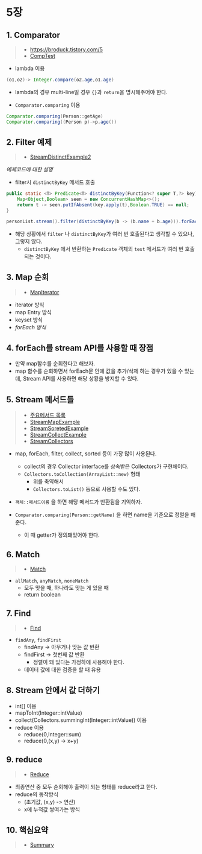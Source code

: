 # 5장

## 1. Comparator

> * https://broduck.tistory.com/5
> * [CompTest](./CompTest.java)

* lambda 이용

```java
(o1,o2)-> Integer.compare(o2.age,o1.age)
```

* lambda의 경우 multi-line일 경우 `{}`과 `return`을 명시해주어야 한다.

* `Comparator.comparing` 이용

```java
Comparator.comparing(Person::getAge)
Comparator.comparing((Person p)->p.age())
```

## 2. Filter 예제

> * [StreamDistinctExample2](./StreamDistinctExample2.java)

*예제코드에 대한 설명*
* filter시 `distinctByKey` 메서드 호출

```java
public static <T> Predicate<T> distinctByKey(Function<? super T,?> key){
    Map<Object,Boolean> seen = new ConcurrentHashMap<>();
    return t -> seen.putIfAbsent(key.apply(t),Boolean.TRUE) == null;
}
```

```java
personList.stream().filter(distinctByKey(b -> (b.name + b.age))).forEach(System.out::println);
```

* 해당 상황에서 `filter` 나 `distinctByKey`가 여러 번 호출된다고 생각할 수 있으나, 그렇지 않다.
  * `distinctByKey` 에서 반환하는 `Predicate` 객체의 `test` 메서드가 여러 번 호출되는 것이다.

## 3. Map 순회

> * [MapIterator](./MapIteratorExample.java)

* iterator 방식
* map Entry 방식
* keyset 방식
* *forEach 방식*

## 4. forEach를 stream API를 사용할 때 장점

* 만약 map함수를 순회한다고 해보자.
* map 함수를 순회하면서 forEach문 안에 값을 추가/삭제 하는 경우가 있을 수 있는데, Stream API를 사용하면 해당 상황을 방지할 수 있다.

## 5. Stream 메서드들

> * [주요메서드 목록](./stream%EC%A3%BC%EC%9A%94%EB%A9%94%EC%84%9C%EB%93%9C.md)
> * [StreamMapExample](./StreamMapExample.java)
> * [StreamSoretedExample](./StreamSortedExample2.java)
> * [StreamCollectExample](./StreamCollectExample.java)
> * [StreamCollectors](./StreamCollectors.java)

* map, forEach, filter, collect, sorted 등이 가장 많이 사용된다.
  * collect의 경우 Collector interface를 상속받은 Collectors가 구현체이다.
  * `Collectors.toCollection(ArrayList::new)` 형태
    * 위를 축약해서
    * `Collectors.toList()` 등으로 사용할 수도 있다.

* `객체::메서드이름` 을 하면 해당 메서드가 반환됨을 기억하자.
* `Comparator.comparing(Person::getName)` 을 하면 name을 기준으로 정렬을 해준다.
  * 이 때 getter가 정의돼있어야 한다.

## 6. Match

> * [Match](./Match.java)

* `allMatch`, `anyMatch`, `noneMatch`
  * 모두 맞을 때, 하나라도 맞는 게 있을 때
  * return boolean

## 7. Find

> * [Find](./Find.java)

* `findAny`, `findFirst`
  * findAny -> 아무거나 맞는 값 반환
  * findFirst -> 첫번째 값 반환
    * 정렬이 돼 있다는 가정하에 사용해야 한다.
  * 데이터 값에 대한 검증을 할 때 유용

## 8. Stream 안에서 값 더하기

* int[] 이용
* mapToInt(Integer::intValue)
* collect(Collectors.summingInt(Integer::intValue)) 이용
* reduce 이용
  * reduce(0,Integer::sum)
  * reduce(0,(x,y) -> x+y)

## 9. reduce

> * [Reduce](./Reduce.java)

* 최종연산 중 모두 순회해야 출력이 되는 형태를 reduce라고 한다.
* reduce의 동작방식
  * (초기값, (x,y) -> 연산)
  * x에 누적값 쌓여가는 방식

## 10. 핵심요약

> * [Summary](./Summary.java)

